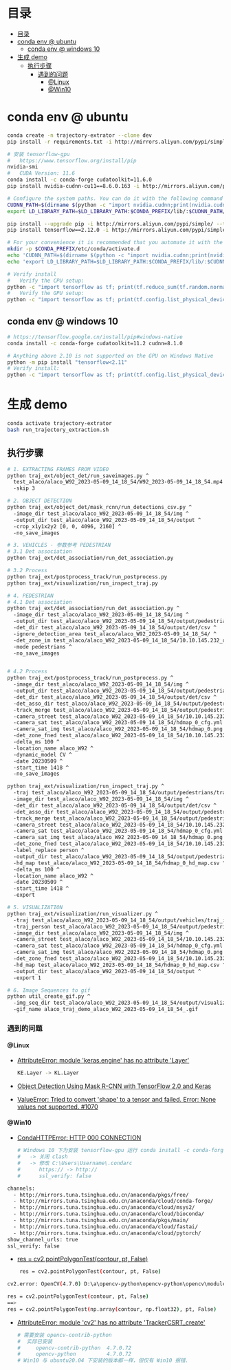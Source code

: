 <!-- @created at 2023-05-06 -->

# 目录

- [目录](#目录)
- [conda env @ ubuntu](#conda-env--ubuntu)
  - [conda env @ windows 10](#conda-env--windows-10)
- [生成 demo](#生成-demo)
  - [执行步骤](#执行步骤)
    - [遇到的问题](#遇到的问题)
      - [@Linux](#linux)
      - [@Win10](#win10)

<!-- ========= ========= =========  ========= ========= ========= -->

# conda env @ ubuntu

```bash
conda create -n trajectory-extrator --clone dev
pip install -r requirements.txt -i http://mirrors.aliyun.com/pypi/simple/ --trusted-host mirrors.aliyun.com

# 安装 tensorflow-gpu
#   https://www.tensorflow.org/install/pip
nvidia-smi
#   CUDA Version: 11.6
conda install -c conda-forge cudatoolkit=11.6.0
pip install nvidia-cudnn-cu11==8.6.0.163 -i http://mirrors.aliyun.com/pypi/simple/ --trusted-host mirrors.aliyun.com

# Configure the system paths. You can do it with the following command every time you start a new terminal after activating your conda environment.
CUDNN_PATH=$(dirname $(python -c "import nvidia.cudnn;print(nvidia.cudnn.__file__)"))
export LD_LIBRARY_PATH=$LD_LIBRARY_PATH:$CONDA_PREFIX/lib/:$CUDNN_PATH/lib

pip install --upgrade pip -i http://mirrors.aliyun.com/pypi/simple/ --trusted-host mirrors.aliyun.com
pip install tensorflow==2.12.0 -i http://mirrors.aliyun.com/pypi/simple/ --trusted-host mirrors.aliyun.com

# For your convenience it is recommended that you automate it with the following commands. The system paths will be automatically configured when you activate this conda environment.
mkdir -p $CONDA_PREFIX/etc/conda/activate.d
echo 'CUDNN_PATH=$(dirname $(python -c "import nvidia.cudnn;print(nvidia.cudnn.__file__)"))' >> $CONDA_PREFIX/etc/conda/activate.d/env_vars.sh
echo 'export LD_LIBRARY_PATH=$LD_LIBRARY_PATH:$CONDA_PREFIX/lib/:$CUDNN_PATH/lib' >> $CONDA_PREFIX/etc/conda/activate.d/env_vars.sh

# Verify install
#   Verify the CPU setup:
python -c "import tensorflow as tf; print(tf.reduce_sum(tf.random.normal([1000, 1000])))"
#   Verify the GPU setup:
python -c "import tensorflow as tf; print(tf.config.list_physical_devices('GPU'))"
```

## conda env @ windows 10

```bash
# https://tensorflow.google.cn/install/pip#windows-native
conda install -c conda-forge cudatoolkit=11.2 cudnn=8.1.0

# Anything above 2.10 is not supported on the GPU on Windows Native
python -m pip install "tensorflow<2.11"
# Verify install:
python -c "import tensorflow as tf; print(tf.config.list_physical_devices('GPU'))"
```

# 生成 demo

```bash
conda activate trajectory-extrator
bash run_trajectory_extraction.sh
```

## 执行步骤

```bash
# 1. EXTRACTING FRAMES FROM VIDEO
python traj_ext/object_det/run_saveimages.py ^
  test_alaco/alaco_W92_2023-05-09_14_18_54/W92_2023-05-09_14_18_54.mp4 ^
  -skip 3

# 2. OBJECT DETECTION
python traj_ext/object_det/mask_rcnn/run_detections_csv.py ^
  -image_dir test_alaco/alaco_W92_2023-05-09_14_18_54/img ^
  -output_dir test_alaco/alaco_W92_2023-05-09_14_18_54/output ^
  -crop_x1y1x2y2 [0, 0, 4096, 2160] ^
  -no_save_images

# 3. VEHICLES - 参数参考 PEDESTRIAN
# 3.1 Det association
python traj_ext/det_association/run_det_association.py

# 3.2 Process
python traj_ext/postprocess_track/run_postprocess.py
python traj_ext/visualization/run_inspect_traj.py

# 4. PEDESTRIAN
# 4.1 Det association
python traj_ext/det_association/run_det_association.py ^
  -image_dir test_alaco/alaco_W92_2023-05-09_14_18_54/img ^
  -output_dir test_alaco/alaco_W92_2023-05-09_14_18_54/output/pedestrians ^
  -det_dir test_alaco/alaco_W92_2023-05-09_14_18_54/output/det/csv ^
  -ignore_detection_area test_alaco/alaco_W92_2023-05-09_14_18_54/ ^
  -det_zone_im test_alaco/alaco_W92_2023-05-09_14_18_54/10.10.145.232_detection_zone_im.yml ^
  -mode pedestrians ^
  -no_save_images


# 4.2 Process
python traj_ext/postprocess_track/run_postprocess.py ^
  -image_dir test_alaco/alaco_W92_2023-05-09_14_18_54/img ^
  -output_dir test_alaco/alaco_W92_2023-05-09_14_18_54/output/pedestrians ^
  -det_dir test_alaco/alaco_W92_2023-05-09_14_18_54/output/det/csv ^
  -det_asso_dir test_alaco/alaco_W92_2023-05-09_14_18_54/output/pedestrians/det_association/csv ^
  -track_merge test_alaco/alaco_W92_2023-05-09_14_18_54/output/pedestrians/det_association/W92_2023-05-09_14_18_54_tracks_merge.csv ^
  -camera_street test_alaco/alaco_W92_2023-05-09_14_18_54/10.10.145.232_cfg.yml ^
  -camera_sat test_alaco/alaco_W92_2023-05-09_14_18_54/hdmap_0_cfg.yml ^
  -camera_sat_img test_alaco/alaco_W92_2023-05-09_14_18_54/hdmap_0.png ^
  -det_zone_fned test_alaco/alaco_W92_2023-05-09_14_18_54/10.10.145.232_detection_zone.yml ^
  -delta_ms 100 ^
  -location_name alaco_W92 ^
  -dynamic_model CV ^
  -date 20230509 ^
  -start_time 1418 ^
  -no_save_images

python traj_ext/visualization/run_inspect_traj.py ^
  -traj test_alaco/alaco_W92_2023-05-09_14_18_54/output/pedestrians/traj/csv/W92_2023-05-09_14_18_54_traj.csv ^
  -image_dir test_alaco/alaco_W92_2023-05-09_14_18_54/img ^
  -det_dir test_alaco/alaco_W92_2023-05-09_14_18_54/output/det/csv ^
  -det_asso_dir test_alaco/alaco_W92_2023-05-09_14_18_54/output/pedestrians/det_association/csv ^
  -track_merge test_alaco/alaco_W92_2023-05-09_14_18_54/output/pedestrians/det_association/W92_2023-05-09_14_18_54_tracks_merge.csv ^
  -camera_street test_alaco/alaco_W92_2023-05-09_14_18_54/10.10.145.232_cfg.yml ^
  -camera_sat test_alaco/alaco_W92_2023-05-09_14_18_54/hdmap_0_cfg.yml ^
  -camera_sat_img test_alaco/alaco_W92_2023-05-09_14_18_54/hdmap_0.png ^
  -det_zone_fned test_alaco/alaco_W92_2023-05-09_14_18_54/10.10.145.232_detection_zone.yml ^
  -label_replace person ^
  -output_dir test_alaco/alaco_W92_2023-05-09_14_18_54/output/pedestrians ^
  -hd_map test_alaco/alaco_W92_2023-05-09_14_18_54/hdmap_0_hd_map.csv ^
  -delta_ms 100 ^
  -location_name alaco_W92 ^
  -date 20230509 ^
  -start_time 1418 ^
  -export

# 5. VISUALIZATION
python traj_ext/visualization/run_visualizer.py ^
  -traj test_alaco/alaco_W92_2023-05-09_14_18_54/output/vehicles/traj_inspect/csv/W92_2023-05-09_14_18_54_traj.csv ^
  -traj_person test_alaco/alaco_W92_2023-05-09_14_18_54/output/pedestrians/traj_inspect/csv/W92_2023-05-09_14_18_54_traj.csv ^
  -image_dir test_alaco/alaco_W92_2023-05-09_14_18_54/img ^
  -camera_street test_alaco/alaco_W92_2023-05-09_14_18_54/10.10.145.232_cfg.yml ^
  -camera_sat test_alaco/alaco_W92_2023-05-09_14_18_54/hdmap_0_cfg.yml ^
  -camera_sat_img test_alaco/alaco_W92_2023-05-09_14_18_54/hdmap_0.png ^
  -det_zone_fned test_alaco/alaco_W92_2023-05-09_14_18_54/10.10.145.232_detection_zone.yml ^
  -hd_map test_alaco/alaco_W92_2023-05-09_14_18_54/hdmap_0_hd_map.csv ^
  -output_dir test_alaco/alaco_W92_2023-05-09_14_18_54/output ^
  -export 1

# 6. Image Sequences to gif
python util_create_gif.py ^
  -img_seq_dir test_alaco/alaco_W92_2023-05-09_14_18_54/output/visualizer/img_concat ^
  -gif_name alaco_traj_demo_alaco_W92_2023-05-09_14_18_54_.gif
```

### 遇到的问题

#### @Linux

- [AttributeError: module 'keras.engine' has no attribute 'Layer'](https://stackoverflow.com/a/71260250)

  ```bash
  KE.Layer -> KL.Layer
  ```

- [Object Detection Using Mask R-CNN with TensorFlow 2.0 and Keras](https://blog.paperspace.com/mask-r-cnn-tensorflow-2-0-keras/)

- [ValueError: Tried to convert 'shape' to a tensor and failed. Error: None values not supported. #1070](https://github.com/matterport/Mask_RCNN/issues/1070)

#### @Win10

- [CondaHTTPError: HTTP 000 CONNECTION](https://zhuanlan.zhihu.com/p/260034241)

  ```bash
  # Windows 10 下为安装 tensorflow-gpu 运行 conda install -c conda-forge cudatoolkit=11.6.0 报错
  #   -> 关闭 clash
  #   -> 修改 C:\Users\Username\.condarc
  #      https:// -> http://
  #      ssl_verify: false
  ```

```bash
channels:
  - http://mirrors.tuna.tsinghua.edu.cn/anaconda/pkgs/free/
  - http://mirrors.tuna.tsinghua.edu.cn/anaconda/cloud/conda-forge/
  - http://mirrors.tuna.tsinghua.edu.cn/anaconda/cloud/msys2/
  - http://mirrors.tuna.tsinghua.edu.cn/anaconda/cloud/bioconda/
  - http://mirrors.tuna.tsinghua.edu.cn/anaconda/pkgs/main/
  - http://mirrors.tuna.tsinghua.edu.cn/anaconda/cloud/fastai/
  - http://mirrors.tuna.tsinghua.edu.cn/anaconda/cloud/pytorch/
show_channel_urls: true
ssl_verify: false
```

- [res = cv2.pointPolygonTest(contour, pt, False)](https://blog.csdn.net/HayPinF/article/details/118000913)

```bash
    res = cv2.pointPolygonTest(contour, pt, False)

cv2.error: OpenCV(4.7.0) D:\a\opencv-python\opencv-python\opencv\modules\imgproc\src\geometry.cpp:103: error: (-215:Assertion failed) total >= 0 && (depth == CV_32S || depth == CV_32F) in function 'cv::pointPolygonTest'

res = cv2.pointPolygonTest(contour, pt, False)
==>
res = cv2.pointPolygonTest(np.array(contour, np.float32), pt, False)
```

- [AttributeError: module 'cv2' has no attribute 'TrackerCSRT_create'](https://blog.csdn.net/qq_18502653/article/details/98450073)

  ```bash
  # 需要安装 opencv-contrib-python
  #  实际已安装
  #     opencv-contrib-python  4.7.0.72
  #     opencv-python          4.7.0.72
  # Win10 与 ubuntu20.04 下安装的版本都一样，但仅有 Win10 报错.
  ```

<!-- ========= ========= =========  ========= ========= ========= -->

<!--
- <div align="left"><img src="xxx" height="" width="640" /></div>
<details>
<summary>
</summary>
<br/>
</details>
-->

<!-- End of File -->
